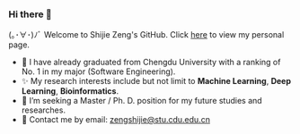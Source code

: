 ### Hi there 👋

(｡･∀･)ﾉﾞ Welcome to Shijie Zeng's GitHub.
Click [here](https://firesaku.github.io/) to view my personal page.


- 🔭 I have already graduated from Chengdu University with a ranking of No. 1 in my major (Software Engineering).
- ✨ My research interests include but not limit to  **Machine Learning**, **Deep Learning**, **Bioinformatics**.
- 👯  I’m seeking a Master / Ph. D. position for my future studies and researches.
- 💬 Contact me by email: zengshijie@stu.cdu.edu.cn

<!--
**firesaku/firesaku** is a ✨ _special_ ✨ repository because its `README.md` (this file) appears on your GitHub profile.

Here are some ideas to get you started:

- 🔭 I’m currently working on ...
- 🌱 I’m currently learning ...
- 👯 I’m looking to collaborate on ...
- 🤔 I’m looking for help with ...
- 💬 Ask me about ...
- 📫 How to reach me: ...
- 😄 Pronouns: ...
- ⚡ Fun fact: ...
  -->
